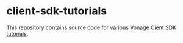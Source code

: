 # client-sdk-tutorials

This repository contains source code for various [Vonage Cient SDK tutorials](https://developer.nexmo.com/client-sdk/tutorials/).
